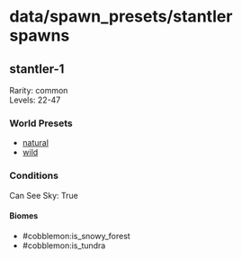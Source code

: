 # data/spawn_presets/stantler spawns  
  
## stantler-1  
Rarity: common  
Levels: 22-47  
  
### World Presets  
* [natural](/data/world_presets/natural.md)  
* [wild](/data/world_presets/wild.md)  
  
### Conditions  
Can See Sky: True  
  
#### Biomes  
  * #cobblemon:is_snowy_forest
  * #cobblemon:is_tundra
  
